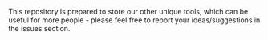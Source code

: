 This repository is prepared to store our other unique tools, which can be useful for more people - please feel free to report your ideas/suggestions in the issues section.
